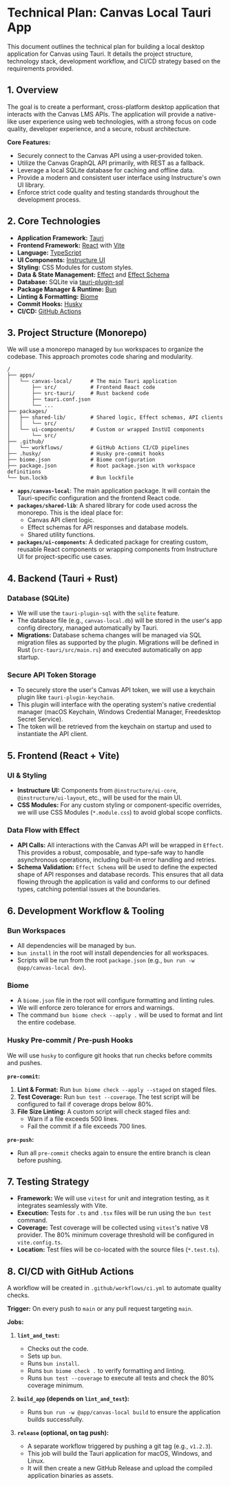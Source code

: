 # Technical Plan: Canvas Local Tauri App

This document outlines the technical plan for building a local desktop application for Canvas using Tauri. It details the project structure, technology stack, development workflow, and CI/CD strategy based on the requirements provided.

## 1. Overview

The goal is to create a performant, cross-platform desktop application that interacts with the Canvas LMS APIs. The application will provide a native-like user experience using web technologies, with a strong focus on code quality, developer experience, and a secure, robust architecture.

**Core Features:**
- Securely connect to the Canvas API using a user-provided token.
- Utilize the Canvas GraphQL API primarily, with REST as a fallback.
- Leverage a local SQLite database for caching and offline data.
- Provide a modern and consistent user interface using Instructure's own UI library.
- Enforce strict code quality and testing standards throughout the development process.

## 2. Core Technologies

- **Application Framework:** [Tauri](https://tauri.app/)
- **Frontend Framework:** [React](https://react.dev/) with [Vite](https://vitejs.dev/)
- **Language:** [TypeScript](https://www.typescriptlang.org/)
- **UI Components:** [Instructure UI](https://instructure.design/)
- **Styling:** CSS Modules for custom styles.
- **Data & State Management:** [Effect](https://effect.website/) and [Effect Schema](https://effect.website/docs/schema/schema)
- **Database:** SQLite via [tauri-plugin-sql](https://github.com/tauri-apps/plugins-workspace/tree/v2/plugins/sql)
- **Package Manager & Runtime:** [Bun](https://bun.sh/)
- **Linting & Formatting:** [Biome](https://biomejs.dev/)
- **Commit Hooks:** [Husky](https://typicode.github.io/husky/)
- **CI/CD:** [GitHub Actions](https://github.com/features/actions)

## 3. Project Structure (Monorepo)

We will use a monorepo managed by `bun` workspaces to organize the codebase. This approach promotes code sharing and modularity.

```
/
├── apps/
│   └── canvas-local/      # The main Tauri application
│       ├── src/           # Frontend React code
│       ├── src-tauri/     # Rust backend code
│       ├── tauri.conf.json
│       └── ...
├── packages/
│   ├── shared-lib/        # Shared logic, Effect schemas, API clients
│   │   └── src/
│   └── ui-components/     # Custom or wrapped InstUI components
│       └── src/
├── .github/
│   └── workflows/         # GitHub Actions CI/CD pipelines
├── .husky/                # Husky pre-commit hooks
├── biome.json             # Biome configuration
├── package.json           # Root package.json with workspace definitions
└── bun.lockb              # Bun lockfile
```

- **`apps/canvas-local`**: The main application package. It will contain the Tauri-specific configuration and the frontend React code.
- **`packages/shared-lib`**: A shared library for code used across the monorepo. This is the ideal place for:
    - Canvas API client logic.
    - Effect schemas for API responses and database models.
    - Shared utility functions.
- **`packages/ui-components`**: A dedicated package for creating custom, reusable React components or wrapping components from Instructure UI for project-specific use cases.

## 4. Backend (Tauri + Rust)

### Database (SQLite)
- We will use the `tauri-plugin-sql` with the `sqlite` feature.
- The database file (e.g., `canvas-local.db`) will be stored in the user's app config directory, managed automatically by Tauri.
- **Migrations:** Database schema changes will be managed via SQL migration files as supported by the plugin. Migrations will be defined in Rust (`src-tauri/src/main.rs`) and executed automatically on app startup.

### Secure API Token Storage
- To securely store the user's Canvas API token, we will use a keychain plugin like `tauri-plugin-keychain`.
- This plugin will interface with the operating system's native credential manager (macOS Keychain, Windows Credential Manager, Freedesktop Secret Service).
- The token will be retrieved from the keychain on startup and used to instantiate the API client.

## 5. Frontend (React + Vite)

### UI & Styling
- **Instructure UI:** Components from `@instructure/ui-core`, `@instructure/ui-layout`, etc., will be used for the main UI.
- **CSS Modules:** For any custom styling or component-specific overrides, we will use CSS Modules (`*.module.css`) to avoid global scope conflicts.

### Data Flow with Effect
- **API Calls:** All interactions with the Canvas API will be wrapped in `Effect`. This provides a robust, composable, and type-safe way to handle asynchronous operations, including built-in error handling and retries.
- **Schema Validation:** `Effect Schema` will be used to define the expected shape of API responses and database records. This ensures that all data flowing through the application is valid and conforms to our defined types, catching potential issues at the boundaries.

## 6. Development Workflow & Tooling

### Bun Workspaces
- All dependencies will be managed by `bun`.
- `bun install` in the root will install dependencies for all workspaces.
- Scripts will be run from the root `package.json` (e.g., `bun run -w @app/canvas-local dev`).

### Biome
- A `biome.json` file in the root will configure formatting and linting rules.
- We will enforce zero tolerance for errors and warnings.
- The command `bun biome check --apply .` will be used to format and lint the entire codebase.

### Husky Pre-commit / Pre-push Hooks
We will use `husky` to configure git hooks that run checks before commits and pushes.

**`pre-commit`:**
1.  **Lint & Format:** Run `bun biome check --apply --staged` on staged files.
2.  **Test Coverage:** Run `bun test --coverage`. The test script will be configured to fail if coverage drops below 80%.
3.  **File Size Linting:** A custom script will check staged files and:
    - Warn if a file exceeds 500 lines.
    - Fail the commit if a file exceeds 700 lines.

**`pre-push`:**
- Run all `pre-commit` checks again to ensure the entire branch is clean before pushing.

## 7. Testing Strategy

- **Framework:** We will use `vitest` for unit and integration testing, as it integrates seamlessly with Vite.
- **Execution:** Tests for `.ts` and `.tsx` files will be run using the `bun test` command.
- **Coverage:** Test coverage will be collected using `vitest`'s native V8 provider. The 80% minimum coverage threshold will be configured in `vite.config.ts`.
- **Location:** Test files will be co-located with the source files (`*.test.ts`).

## 8. CI/CD with GitHub Actions

A workflow will be created in `.github/workflows/ci.yml` to automate quality checks.

**Trigger:** On every push to `main` or any pull request targeting `main`.

**Jobs:**
1.  **`lint_and_test`:**
    - Checks out the code.
    - Sets up `bun`.
    - Runs `bun install`.
    - Runs `bun biome check .` to verify formatting and linting.
    - Runs `bun test --coverage` to execute all tests and check the 80% coverage minimum.

2.  **`build_app` (depends on `lint_and_test`):**
    - Runs `bun run -w @app/canvas-local build` to ensure the application builds successfully.

3.  **`release` (optional, on tag push):**
    - A separate workflow triggered by pushing a git tag (e.g., `v1.2.3`).
    - This job will build the Tauri application for macOS, Windows, and Linux.
    - It will then create a new GitHub Release and upload the compiled application binaries as assets.
